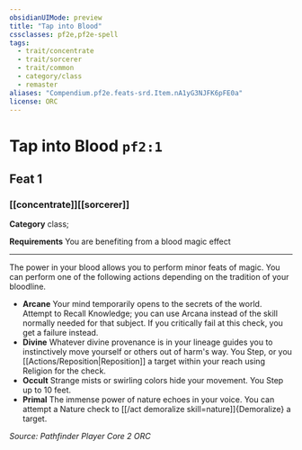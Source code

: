 ```yaml
---
obsidianUIMode: preview
title: "Tap into Blood"
cssclasses: pf2e,pf2e-spell
tags:
  - trait/concentrate
  - trait/sorcerer
  - trait/common
  - category/class
  - remaster
aliases: "Compendium.pf2e.feats-srd.Item.nA1yG3NJFK6pFE0a"
license: ORC
---
```

# Tap into Blood `pf2:1`
## Feat 1
### [[concentrate]][[sorcerer]]

**Category** class; 




**Requirements** You are benefiting from a blood magic effect

* * *

The power in your blood allows you to perform minor feats of magic. You can perform one of the following actions depending on the tradition of your bloodline.

*   **Arcane** Your mind temporarily opens to the secrets of the world. Attempt to Recall Knowledge; you can use Arcana instead of the skill normally needed for that subject. If you critically fail at this check, you get a failure instead.
*   **Divine** Whatever divine provenance is in your lineage guides you to instinctively move yourself or others out of harm's way. You Step, or you [[Actions/Reposition|Reposition]] a target within your reach using Religion for the check.
*   **Occult** Strange mists or swirling colors hide your movement. You Step up to 10 feet.
*   **Primal** The immense power of nature echoes in your voice. You can attempt a Nature check to [[/act demoralize skill=nature]]{Demoralize} a target.

*Source: Pathfinder Player Core 2*
*ORC*
